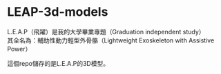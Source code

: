 # LEAP-3d-models

L.E.A.P（飛躍）是我的大學畢業專題（Graduation independent study）  
其全名為：輔助性動力輕型外骨骼（Lightweight Exoskeleton with Assistive Power）  

這個repo儲存的是L.E.A.P的3D模型。
